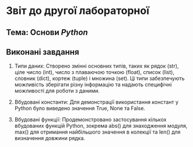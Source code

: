 # Звіт до другої лабораторної
## Тема: Основи *Python*

## Виконані завдання

1. Типи даних: Створено змінні основних типів, таких як рядок (str), ціле число (int), число з плаваючою точкою (float), список (list), словник (dict), кортеж (tuple) і множина (set). Ці типи забезпечують можливість зберігати різну інформацію та надають специфічні можливості для роботи з даними.

2. Вбудовані константи: Для демонстрації використання констант у Python було виведено значення True, None та False.

3. Вбудовані функції: Продемонстровано застосування кількох вбудованих функцій Python, зокрема abs() для знаходження модуля, max() для отримання найбільшого значення в колекції та len() для визначення довжини рядка.
